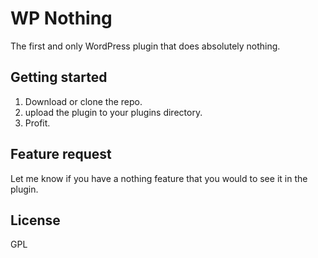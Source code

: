 WP Nothing
==========
The first and only WordPress plugin that does absolutely nothing.

Getting started
---------------
1. Download or clone the repo.
2. upload the plugin to your plugins directory.
3. Profit.

Feature request
---------------
Let me know if you have a nothing feature that you would to see it in the plugin.

License
-------
GPL
